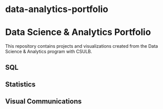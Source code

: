 # data-analytics-portfolio
# Data Science & Analytics Portfolio
This repository contains projects and visualizations created from the Data Science & Analytics program with CSULB.

## SQL

## Statistics

## Visual Communications
